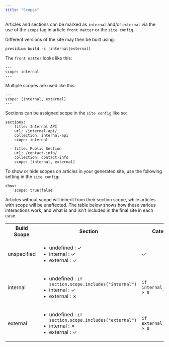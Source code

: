 ```yaml
---
title: "Scopes"
---
```


Articles and sections can be marked as `internal` and/or `external` via the use of the `scope` tag in article `front matter` or the `site config`.


Different versions of the site may then be built using:
```
presidium build -s [internal|external]
```

The `front matter` looks like this:
```
---
scope: internal
---
```

Multiple scopes are used like this:

```
---
scope: [internal, external]
---
```

Sections can be assigned scope in the `site config` like so:

```
sections:
  - title: Internal API
    url: /internal-api/
    collection: internal-api
    scope: internal
    
  - title: Public Section
    url: /contact-info/
    collection: contact-info
    scope: [internal, external]
```

To show or hide scopes on articles in your generated site, use the following setting in the `site config`:

```
show:
    scope: true|false
```

Articles without scope will inherit from their section scope, while articles with scope will be unaffected.
The table below shows how these various interactions work, and what is and isn't included in the final site in each case.

<table>
<tr>
    <th>Build Scope</th>
    <th>Section</th>
    <th>Category</th>
    <th>Article</th>
</tr>
<tr>
    <td>unspecified</td>
    <td>
        <ul>
            <li>undefined : ✓</li>
            <li>internal : ✓</li>
            <li>external : ✓</li>
        </ul>
    </td>
    <td>✓</td>
    <td>✓</td>
</tr>
<tr>
    <td>internal</td>
    <td>
        <ul>
            <li>undefined : <code>if section.scope.includes("internal")</code></li>
            <li>internal : ✓</li>
            <li>external : ✗</li>
        </ul>
    </td>
    <td><code>if internal_articles > 0</code></td>
    <td>
        <ul>
            <li>undefined : <code>if section.scope.includes("internal")</code></li>
            <li>internal : ✓</li>
            <li>external : ✗</li>
        </ul>
    </td>
</tr>
<tr>
    <td>external</td>
    <td>
        <ul>
            <li>undefined : <code>if section.scope.includes("external")</code></li>
            <li>internal : ✗</li>
            <li>external : ✓</li>
        </ul>
    </td>
    <td><code>if external_articles > 0</code></td>
    <td>
        <ul>
            <li>undefined : <code>if section.scope.includes("external")</code></li>
            <li>internal : ✓</li>
            <li>external : ✗</li>
        </ul>
    </td>
</tr>
</table>